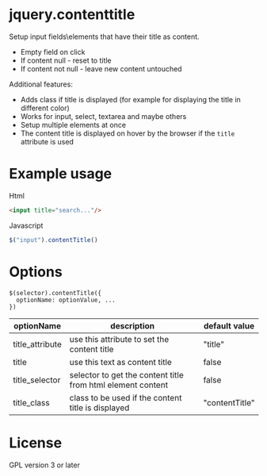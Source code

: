 # jquery.contenttitle
Setup input fields\elements that have their title as content.

- Empty field on click
- If content null - reset to title
- If content not null - leave new content untouched

Additional features:
- Adds class if title is displayed (for example for displaying the title in different color)
- Works for input, select, textarea and maybe others
- Setup multiple elements at once
- The content title is displayed on hover by the browser if the ``title`` attribute is used

# Example usage
Html
```html
<input title="search..."/>
```

Javascript
```javascript
$("input").contentTitle()
```

# Options
```
$(selector).contentTitle({
  optionName: optionValue, ...
})
```

|optionName|description|default value|
----|----|----
|title_attribute|use this attribute to set the content title|"title"|
|title|use this text as content title|false|
|title_selector|selector to get the content title from html element content|false|
|title_class|class to be used if the content title is displayed|"contentTitle"|

# License
GPL version 3 or later
